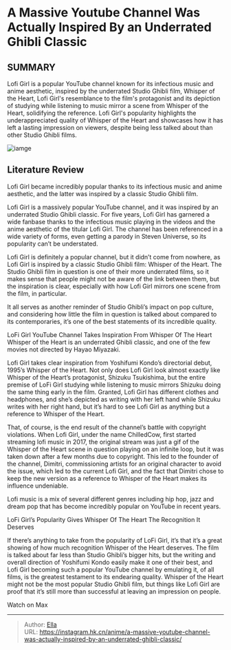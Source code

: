 # A Massive Youtube Channel Was Actually Inspired By an Underrated Ghibli Classic


## SUMMARY 



  Lofi Girl is a popular YouTube channel known for its infectious music and anime aesthetic, inspired by the underrated Studio Ghibli film, Whisper of the Heart,   Lofi Girl&#39;s resemblance to the film&#39;s protagonist and its depiction of studying while listening to music mirror a scene from Whisper of the Heart, solidifying the reference.   Lofi Girl&#39;s popularity highlights the underappreciated quality of Whisper of the Heart and showcases how it has left a lasting impression on viewers, despite being less talked about than other Studio Ghibli films.  

![iamge](https://static1.srcdn.com/wordpress/wp-content/uploads/2023/11/whisper-of-the-heart-movie-shizuku-baron.jpg)

## Literature Review

Lofi Girl became incredibly popular thanks to its infectious music and anime aesthetic, and the latter was inspired by a classic Studio Ghibli film.




Lofi Girl is a massively popular YouTube channel, and it was inspired by an underrated Studio Ghibli classic. For five years, Lofi Girl has garnered a wide fanbase thanks to the infectious music playing in the videos and the anime aesthetic of the titular Lofi Girl. The channel has been referenced in a wide variety of forms, even getting a parody in Steven Universe, so its popularity can’t be understated.




Lofi Girl is definitely a popular channel, but it didn’t come from nowhere, as Lofi Girl is inspired by a classic Studio Ghibli film: Whisper of the Heart. The Studio Ghibli film in question is one of their more underrated films, so it makes sense that people might not be aware of the link between them, but the inspiration is clear, especially with how Lofi Girl mirrors one scene from the film, in particular.

          

It all serves as another reminder of Studio Ghibli’s impact on pop culture, and considering how little the film in question is talked about compared to its contemporaries, it’s one of the best statements of its incredible quality.


 LoFi Girl YouTube Channel Takes Inspiration From Whisper Of The Heart 
Whisper of the Heart is an underrated Ghibli classic, and one of the few movies not directed by Hayao Miyazaki.
          




Lofi Girl takes clear inspiration from Yoshifumi Kondo’s directorial debut, 1995’s Whisper of the Heart. Not only does Lofi Girl look almost exactly like Whisper of the Heart’s protagonist, Shizuku Tsukishima, but the entire premise of LoFi Girl studying while listening to music mirrors Shizuku doing the same thing early in the film. Granted, Lofi Girl has different clothes and headphones, and she’s depicted as writing with her left hand while Shizuku writes with her right hand, but it’s hard to see Lofi Girl as anything but a reference to Whisper of the Heart.


 

That, of course, is the end result of the channel’s battle with copyright violations. When Lofi Girl, under the name ChilledCow, first started streaming lofi music in 2017, the original stream was just a gif of the Whisper of the Heart scene in question playing on an infinite loop, but it was taken down after a few months due to copyright. This led to the founder of the channel, Dimitri, commissioning artists for an original character to avoid the issue, which led to the current Lofi Girl, and the fact that Dimitri chose to keep the new version as a reference to Whisper of the Heart makes its influence undeniable.






Lofi music is a mix of several different genres including hip hop, jazz and dream pop that has become incredibly popular on YouTube in recent years.






 LoFi Girl’s Popularity Gives Whisper Of The Heart The Recognition It Deserves 
          

If there’s anything to take from the popularity of LoFi Girl, it’s that it’s a great showing of how much recognition Whisper of the Heart deserves. The film is talked about far less than Studio Ghibli’s bigger hits, but the writing and overall direction of Yoshifumi Kondo easily make it one of their best, and Lofi Girl becoming such a popular YouTube channel by emulating it, of all films, is the greatest testament to its endearing quality. Whisper of the Heart might not be the most popular Studio Ghibli film, but things like Lofi Girl are proof that it’s still more than successful at leaving an impression on people.




Watch on Max



---

> Author: [Ella](https://instagram.hk.cn/)  
> URL: https://instagram.hk.cn/anime/a-massive-youtube-channel-was-actually-inspired-by-an-underrated-ghibli-classic/  

